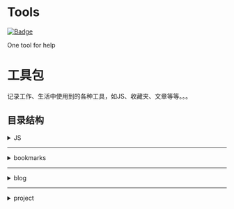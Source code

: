 # Tools

[![Badge](https://img.shields.io/badge/link-996.icu-%23FF4D5B.svg?style=flat-square)](https://996.icu/#/zh_CN)

One tool for help

# 工具包
记录工作、生活中使用到的各种工具，如JS、收藏夹、文章等等。。。

## 目录结构
<details>
<summary>JS</summary>
<pre><code>
--记录常用JS
001.Date
002.Excel
</code></pre>
</details>

***
<details>
<summary>bookmarks</summary>
<pre><code>
--记录收藏夹
</code></pre>
</details>

***
<details>
<summary>blog</summary>
<pre><code>
--记录文章
001.JS计算两个时间间隔
002.JS实现页面查看zip文件中的内容
003.Vue+Element前端导入导出Excel
004.Vue简便监听事件
</code></pre>
</details>

***
<details>
<summary>project</summary>
<pre><code>
--记录项目
</code></pre>
</details>

